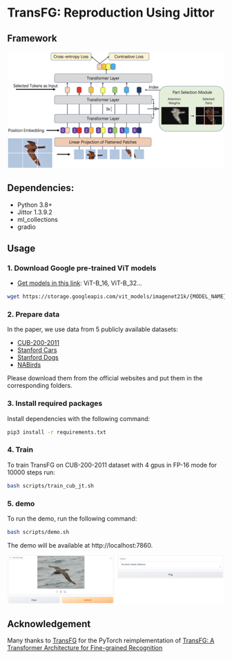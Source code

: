 # TransFG: Reproduction Using Jittor

## Framework

![](./TransFG.png)

## Dependencies:
+ Python 3.8+
+ Jittor 1.3.9.2
+ ml_collections
+ gradio

## Usage
### 1. Download Google pre-trained ViT models

* [Get models in this link](https://console.cloud.google.com/storage/vit_models/): ViT-B_16, ViT-B_32...
```bash
wget https://storage.googleapis.com/vit_models/imagenet21k/{MODEL_NAME}.npz
```

### 2. Prepare data

In the paper, we use data from 5 publicly available datasets:

+ [CUB-200-2011](https://www.kaggle.com/datasets/wenewone/cub2002011)
+ [Stanford Cars](https://huggingface.co/datasets/tanganke/stanford_cars)
+ [Stanford Dogs](http://vision.stanford.edu/aditya86/ImageNetDogs/)
+ [NABirds](https://dl.allaboutbirds.org/nabirds)

Please download them from the official websites and put them in the corresponding folders.

### 3. Install required packages

Install dependencies with the following command:

```bash
pip3 install -r requirements.txt
```

### 4. Train

To train TransFG on CUB-200-2011 dataset with 4 gpus in FP-16 mode for 10000 steps run:

```bash
bash scripts/train_cub_jt.sh
```

### 5. demo

To run the demo, run the following command:

```bash
bash scripts/demo.sh
```

The demo will be available at http://localhost:7860.

![demo](./demo.png)

## Acknowledgement

Many thanks to [TransFG](https://github.com/TACJu/TransFG) for the PyTorch reimplementation of [TransFG: A Transformer Architecture for Fine-grained Recognition](https://arxiv.org/pdf/2103.07976)